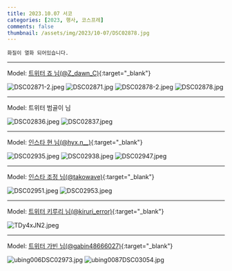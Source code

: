 ```yaml
---
title: 2023.10.07 서코
categories: [2023, 행사, 코스프레]
comments: false
thumbnail: /assets/img/2023/10-07/DSC02878.jpg
---
```


`화질이 열화 되어있습니다.`

---

Model: [트위터 죠 님(@Z_dawn_C)][죠]{:target="_blank"}

![DSC02871-2.jpeg](/assets/img/2023/10-07/DSC02871-2.jpeg)
![DSC02871.jpg](/assets/img/2023/10-07/DSC02871.jpg)
![DSC02878-2.jpeg](/assets/img/2023/10-07/DSC02878-2.jpeg)
![DSC02878.jpg](/assets/img/2023/10-07/DSC02878.jpg)

---

Model: 트위터 범골이 님

![DSC02836.jpeg](/assets/img/2023/10-07/DSC02836.jpeg)
![DSC02837.jpeg](/assets/img/2023/10-07/DSC02837.jpeg)

---

Model: [인스타 현 님(@hyx.n__)][현]{:target="_blank"}

![DSC02935.jpeg](/assets/img/2023/10-07/DSC02935.jpeg)
![DSC02938.jpeg](/assets/img/2023/10-07/DSC02938.jpeg)
![DSC02947.jpeg](/assets/img/2023/10-07/DSC02947.jpeg)

---

Model: [인스타 조정 님(@takowave)][조정]{:target="_blank"}

![DSC02951.jpeg](/assets/img/2023/10-07/DSC02951.jpeg)
![DSC02953.jpeg](/assets/img/2023/10-07/DSC02953.jpeg)

---

Model: [트위터 키루리 님(@kiruri_error)][키루리]{:target="_blank"}

![TDy4xJN2.jpeg](/assets/img/2023/10-07/TDy4xJN2.jpeg)

---

Model: [트위터 가빈 님(@gabin48666027)][가빈]{:target="_blank"}

![ubing006DSC02973.jpg](/assets/img/2023/10-07/ubing006DSC02973.jpg)
![ubing0087DSC03054.jpg](/assets/img/2023/10-07/ubing0087DSC03054.jpg)


[가빈]: https://x.com/gabin48666027
[키루리]: https://x.com/kiruri_error
[조정]: https://x.com/takowave
[죠]: https://x.com/Z_dawn_C
[현]: https://x.com/hyx.n__